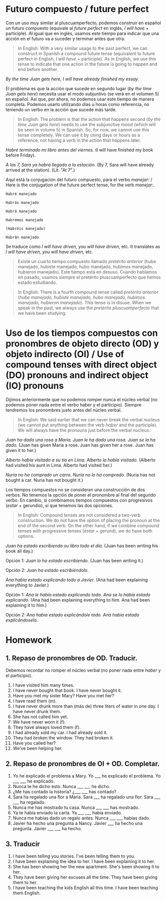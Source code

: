 # Futuro compuesto / future perfect

Con un uso muy similar al pluscuamperfecto, podemos construir en español un futuro compuesto 
(equivale al *future perfect* en inglés, *I will have* + participle). Al igual que en inglés, 
usamos este tiempo para indicar que una acción en el futuro va a suceder y terminar antes que otra.

> In English: With a very similar usage to the past perfect, we can construct in Spanish a compound future tense
(equivalent to future perfect in English, *I will have* + participle). As in English,
we use this tense to indicate that one action in the future is going to happen and end before another.

*By the time Juan gets here, I will have already finished my essay.*

El problema es que la acción que sucede en segundo lugar (*by the time Juan gets here*) necesita usar 
el modo subjuntivo (se verá en el volumen 5) en español. Así que, por ahora, no podemos usar este 
tiempo de manera completa. Podemos usarlo utilizando días u horas como referencia, no teniendo un 
verbo en la acción que sucede más tarde.

> In English: The problem is that the action that happens second (*by the time Juan gets here*) 
needs to use the subjunctive mood (which will be seen in volume 5) in Spanish.
So, for now, we cannot use this tense completely.
We can use it by using days or hours as a reference, not having a verb in the action that happens later.

*Habré terminado mi libro antes del viernes.* (I will have finished my book before Friday).

*A las 7, Sara ya habrá llegado a la estación.* (By 7, Sara will have already arrived at the
station). (Lit. "At 7".)

Aquí está la conjugación del futuro compuesto, para el verbo *manejar:* 
/ Here is the conjugation of the future perfect tense, for the verb *manejar:*.

    Habré manejado 
    
    Habrás manejado 
    
    Habrá manejado 
    
    Habremos manejado 
    
    (Habréis manejado)
    
    Habrán manejado

Se traduce como *I will have driven, you will have driven,* etc.
It translates as *I will have driven, you will have driven,* etc.

> Existe un cuarto tiempo compuesto llamado *pretérito anterior* (hube manejado, hubiste manejado, 
hubo manejado, hubimos manejado, hubieron manejado). Este tiempo está en desuso. Cuando hablamos 
en pasado, usamos siempre el pretérito pluscuamperfecto que hemos estado estudiando.

> In English: There is a fourth compound tense called *pretérito anterior* (*hube manejado, hubiste manejado,
hubo manejado, hubimos manejado, hubieron manejado*). This tense is in disuse. When we speak
in the past, we always use the *pretérito pluscuamperfecto* that we have been studying.

# Uso de los tiempos compuestos con pronombres de objeto directo (OD) y objeto indirecto (OI) / Use of compound tenses with direct object (DO) pronouns and indirect object (IO) pronouns

Dijimos anteriormente que no podemos romper nunca el núcleo verbal (no podemos poner nada entre el verbo haber 
y el participio). Siempre tendremos los pronombres justo antes del núcleo verbal.

> In English: We said earlier that we can never break the verbal nucleus (we cannot put anything between the verb *haber* and the participle).
We will always have the pronouns just before the verbal nucleus.

*Juan ha dado una rosa a María. Juan le ha dado una rosa. Juan se la ha dado.*
(Juan has given María a rose. Juan has given her a rose. Juan has given it to her.)

*Alberto había visitado a su tía en Lima. Alberto la había visitado.*
(Alberto had visited his aunt in Lima. Alberto had visited her.)

*Nuria no ha comprado un carro. Nuria no lo ha comprado.*
(Nuria has not bought a car. Nuria has not bought it.)

Los tiempos compuestos no se consideran una construcción de dos verbos. No tenemos la opción de 
poner el pronombre al final del segundo verbo. En cambio, si combinamos tiempos compuestos con 
progresivos (*estar* + gerundio), sí que tenemos las dos opciones.

> In English: Compound tenses are not considered a two-verb construction. We do not have the option of
placing the pronoun at the end of the second verb. On the other hand, if we combine compound tenses with
progressive tenses (*estar* + gerund), we do have both options.

*Juan ha estado escribiendo su libro todo el día.*
(Juan has been writing his book all day.)

Opción 1: *Juan lo ha estado escribiendo.* (Juan has been writing it.)

Opción 2: *Juan ha estado escribiéndolo.*

*Ana había estado explicando todo a Javier.* (Ana had been explaining everything to Javier.)

Opción 1: *Ana le había estado explicando todo. Ana se lo había estado explicando.*
(Ana had been explaining everything to him. Ana had been explaining it to him.)

Opción 2: *Ana había estado explicándole todo. Ana había estado explicándoselo.*

# Homework

## 1. Repaso de pronombres de OD. Traducir. 

Debemos recordar no romper el núcleo verbal (no poner nada entre *haber* y el participio).

1. I have visited him many times.
2. I have never bought that book. I have never bought it.
3. Have you met my sister Mary? Have you met her?
4. I have read them (m).
5. I have never drunk more than (más de) three liters of water in one day. I have never drunk them.
6. She has not called him yet.
7. We have never worn it (f).
8. They have always loved them (f).
9. I had already sold my car. I had already sold it.
10. They had broken the window. They had broken it.
11. Have you called her?
12. We've been helping her.

## 2. Repaso de pronombres de OI + OD. Completar.

1. Yo he explicado el problema a Mary. Yo ___ he explicado el problema. Yo ___ ___ he explicado.
2. Nunca te he dicho esto. Nunca ___ ___ he dicho.
3. ¿Me has contado la historia? ¿___ ___ has contado?
4. Sara ha regalado una flor a María. Sara ___ ha regalado una flor. Sara ___ ___ ha regalado.
5. Nunca me has mostrado tu casa. Nunca ___ ___ has mostrado.
6. Ya te había enviado la carta. Ya ___ ___ había enviado.
7. Nunca me habías dado un regalo antes. Nunca ___ ___ habías dado.
8. Javier ha hecho una pregunta a Nancy. Javier ___ ha hecho una pregunta. Javier ___ ___ ha
   hecho.

## 3. Traducir

1. I have been telling you stories. I've been telling them to you.
2. I have been explaining the idea to her. I have been explaining it to her.
3. She has been showing her the new apartment. She's been showing it to her.
4. They have been giving her excuses all the time. They have been giving them to her.
5. I have been teaching the kids English all this time. I have been teaching them English.